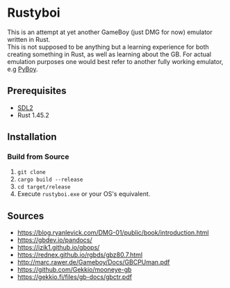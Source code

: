 # Rustyboi
This is an attempt at yet another GameBoy (just DMG for now) emulator written in Rust.  
This is not supposed to be anything but a learning experience for both creating something in Rust, 
as well as learning about the GB. For actual emulation purposes
one would best refer to another fully working emulator, e.g [PyBoy](https://github.com/Baekalfen/PyBoy).

## Prerequisites
- [SDL2](https://github.com/Rust-SDL2/rust-sdl2)
- Rust 1.45.2

## Installation
### Build from Source
1. `git clone `
2. `cargo build --release`
3. `cd target/release`
4. Execute `rustyboi.exe` or your OS's equivalent.

## Sources
* https://blog.ryanlevick.com/DMG-01/public/book/introduction.html
* https://gbdev.io/pandocs/
* https://izik1.github.io/gbops/
* https://rednex.github.io/rgbds/gbz80.7.html
* http://marc.rawer.de/Gameboy/Docs/GBCPUman.pdf
* https://github.com/Gekkio/mooneye-gb
* https://gekkio.fi/files/gb-docs/gbctr.pdf